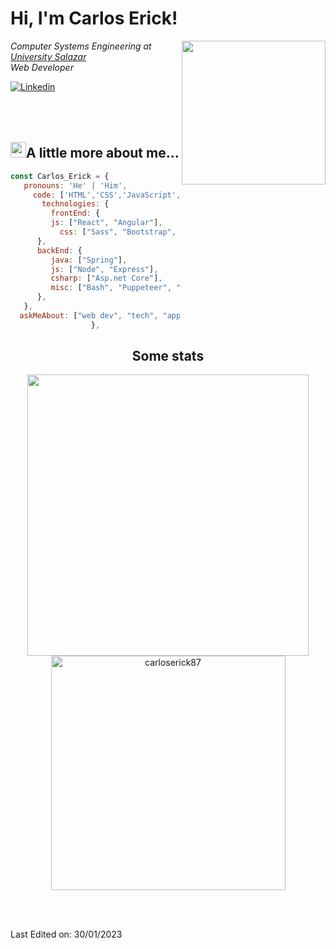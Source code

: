 # Hi, I'm Carlos Erick!
<img align='right' src="https://media.giphy.com/media/wLNuW1tCKRiPmDV5Y4/giphy.gif"    width="230" height="230">
<p><em>Computer Systems Engineering at <a href="https://iesch.edu.mx">University Salazar</a>
<br>Web Developer</em></p>

[![Linkedin](https://img.shields.io/badge/-Carlos_Erick-blue?style=flat&logo=Linkedin&logoColor=white)](https://www.linkedin.com/in/carlos-erick-trujillo-mandujano-532003257)
<br><br><br><br>

## <img src="https://media2.giphy.com/media/QssGEmpkyEOhBCb7e1/giphy.gif?cid=ecf05e47a0n3gi1bfqntqmob8g9aid1oyj2wr3ds3mg700bl&rid=giphy.gif" width ="25">A little more about me...
```js
const Carlos_Erick = {
   pronouns: 'He' | 'Him',
     code: ['HTML','CSS','JavaScript','Rost','Python','Java'],
       technologies: {
         frontEnd: {
         js: ["React", "Angular"],
           css: ["Sass", "Bootstrap", "Material Design", "Semantic UI"]
      },
      backEnd: {
         java: ["Spring"],
         js: ["Node", "Express"],
         csharp: ["Asp.net Core"],
         misc: ["Bash", "Puppeteer", "Selenium", "Cypress"]
      },
   },
  askMeAbout: ["web dev", "tech", "app dev", "photography"],
                  },
```

<h2 align="center">Some stats</h2>
  
<div align="center">

<a href="https://github.com/carloserick87/">
  <img src="https://github-readme-stats.vercel.app/api?username=carloserick87&show_icons=true&theme=github_dark" width="450"/>
  <img src="https://github-readme-stats.vercel.app/api/top-langs/?username=carloserick87&layout=compact&show_icons=true&theme=github_dark" width="375"  alt="carloserick87"/>

</a>
</div>

<br><br>

Last Edited on: 30/01/2023

